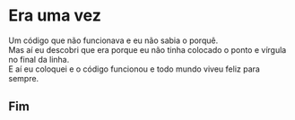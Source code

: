 # Era uma vez

Um código que não funcionava e eu não sabia o porquê.  
Mas aí eu descobri que era porque eu não tinha colocado o ponto e vírgula no final da linha.  
E aí eu coloquei e o código funcionou e todo mundo viveu feliz para sempre.

## Fim

